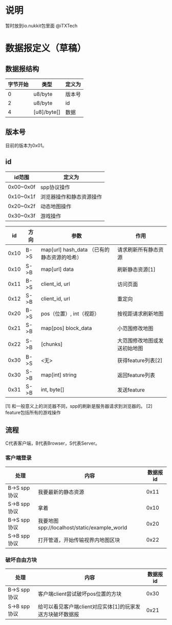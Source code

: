 # 说明

暂时放到io.nukkit包里面
@iTXTech

# 数据报定义（草稿）

## 数据报结构

| 字节开始 | 类型 | 定义为 |
|---------|-----|-------|
| 0 | u8/byte | 版本号 |
| 2 | u8/byte | id |
| 4 | [u8]/byte[] | 数据 |

## 版本号

目前的版本为0x01。

## id

| id范围 | 定义为 |
|---------|-------|
| 0x00~0x0f | spp协议操作 |
| 0x10~0x1f | 浏览器操作和静态资源操作 |
| 0x20~0x2f | 动态地图操作 |
| 0x30~0x3f | 游戏操作 |

| id | 方向 | 参数 | 作用 |
|------|-----|------|-----|
| 0x10 | B->S | map[url] hash_data （已有的静态资源的哈希） | 请求刷新所有静态资源 |
| 0x10 | S->B | map[url] data | 刷新静态资源[1] |
| 0x11 | B->S | client_id, url | 访问页面 |
| 0x12 | S->B | client_id, url | 重定向 |
| 0x20 | B->S | pos（位置）, int（视距） | 按视距请求刷新地图 |
| 0x21 | S->B | map[pos] block_data | 小范围修改地图 |
| 0x22 | S->B | [chunks] | 大范围修改地图或发送初始地图 |
| 0x30 | B->S | <无> | 获得feature列表[2] |
| 0x30 | S->B | map[int] string | 返回feature列表 |
| 0x31 | S->B | int, byte[] | 发送feature |

[1] 和一般意义上的浏览器不同，spp的刷新是服务器请求到浏览器的。
[2] feature包括所有的游戏操作

## 流程
C代表客户端，B代表Browser，S代表Server。

### 客户端登录

| 处理 | 内容 | 数据报id |
|-----|------|-------|
| B->S spp协议 | 我要最新的静态资源 | 0x11 |
| S->B spp协议 | 拿着 | 0x10 |
| B->S spp协议 | 我要地图spp://localhost/static/example_world | 0x20 |
| S->B spp协议 | 打开管道，开始传输视界内地图区块 | 0x22 |

### 破坏自由方块

| 处理 | 内容 | 数据报id |
|-----|------|-------|
| B->S spp协议 | 客户端client尝试破坏pos位置的方块 | 0x30 |
| S->B spp协议 | 给可以看见客户端client对应实体[1]的玩家发送方块破坏数据报 | 0x21 |
